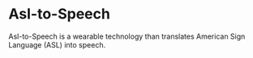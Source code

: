 # Asl-to-Speech

Asl-to-Speech is a wearable technology than translates American Sign Language (ASL) into speech.

